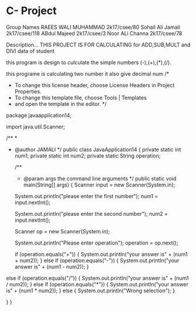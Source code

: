 # C- Project
Group Names
RAEES WALI MUHAMMAD 2k17/csee/80
Sohail Ali Jamali   2k17/csee/118
ABdul Majeed        2k17/csee/3
Noor ALi Channa     2k17/csee/78



Description...
THIS PROJECT IS FOR CALCULATING for ADD,SUB,MULT and DIVI 
data of student 


this program is design to culculate the simple numbers (-),(+),(*),(/).

this programe is calculating two number it also give decimal num
/*
 * To change this license header, choose License Headers in Project Properties.
 * To change this template file, choose Tools | Templates
 * and open the template in the editor.
 */

package javaapplication14;

import java.util.Scanner;

/**
 *
 * @author JAMALI
 */
public class JavaApplication14 {
    private static int num1;
    private static int num2;
    private static String operation;

    /**
     * @param args the command line arguments
     */
    public static void main(String[] args) {
        Scanner input = new Scanner(System.in);

    System.out.println("please enter the first number");
    num1 = input.nextInt();

    System.out.println("please enter the second number");
    num2 = input.nextInt();

    Scanner op = new Scanner(System.in);

    System.out.println("Please enter operation");
    operation = op.next();

    if (operation.equals("+"))
    {
        System.out.println("your answer is" + (num1 + num2));
    }
   else if  (operation.equals("-"))
    {
        System.out.println("your answer is" + (num1 - num2));
    }

  else if (operation.equals("/"))
    {
        System.out.println("your answer is" + (num1 / num2));
    }
   else if (operation.equals("*"))
    {
        System.out.println("your answer is" + (num1 * num2));
    }
   else 
    {
       System.out.println("Wrong selection");
    }


}
    }

